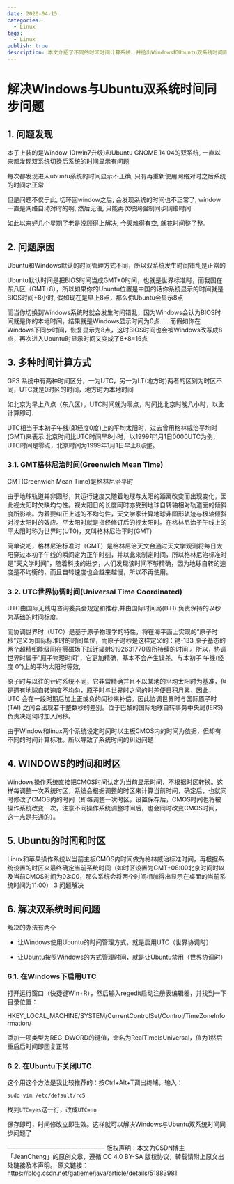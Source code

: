 ```yaml
---
date: 2020-04-15
categories:
  - Linux
tags:
  - Linux
publish: true
description: 本文介绍了不同的时区时间计算系统，并给出Windows和Ubuntu双系统时间同步解决方案
---
```

# 解决Windows与Ubuntu双系统时间同步问题

## 1. 问题发现

本子上装的是Window 10(win7升级)和Ubuntu GNOME 14.04的双系统, 一直以来都发现双系统切换后系统的时间显示有问题

每次都发现进入ubuntu系统的时间显示不正确, 只有再重新使用网络对时之后系统的时间才正常

但是问题不仅于此, 切环回window之后, 会发现系统的时间也不正常了, window一直是网络自动对时的啊, 然后无语, 只能再次联网强制同步网络时间.

如此以来好几个星期了老是没顾得上解决, 今天难得有空, 就花时间整了整.

## 2. 问题原因

Ubuntu和Windows默认的时间管理方式不同，所以双系统发生时间错乱是正常的

Ubuntu默认时间是把BIOS时间当成GMT+0时间，也就是世界标准时，而我国在东八区（GMT+8），所以如果你的Ubuntu位置是中国的话你系统显示的时间就是BIOS时间+8小时, 假如现在是早上8点，那么你Ubuntu会显示8点

而当你切换到Windows系统时就会发生时间错乱，因为Windows会认为BIOS时间就是你的本地时间，结果就是Windows显示时间为0点……而假如你在Windows下同步时间，恢复显示为8点，这时BIOS时间也会被Windows改写成8点，再次进入Ubuntu时显示时间又变成了8+8=16点

## 3. 多种时间计算方式

GPS 系统中有两种时间区分，一为UTC，另一为LT(地方时)两者的区别为时区不同，UTC就是0时区的时间，地方时为本地时间

如北京为早上八点（东八区），UTC时间就为零点，时间比北京时晚八小时，以此计算即可.

UTC相当于本初子午线(即经度0度)上的平均太阳时，过去曾用格林威治平均时(GMT)来表示.北京时间比UTC时间早8小时，以1999年1月1日0000UTC为例，UTC时间是零点，北京时间为1999年1月1日早上8点整。

### 3.1. GMT格林尼治时间(Greenwich Mean Time)

GMT(Greenwich Mean Time)是格林尼治平时

由于地球轨道并非圆形，其运行速度又随着地球与太阳的距离改变而出现变化，因此视太阳时欠缺均匀性。视太阳日的长度同时亦受到地球自转轴相对轨道面的倾斜度所影响。为着要纠正上述的不均匀性，天文学家计算地球非圆形轨迹与极轴倾斜对视太阳时的效应。平太阳时就是指经修订后的视太阳时。在格林尼治子午线上的平太阳时称为世界时(UT0)，又叫格林尼治平时(GMT)

简单说吧，格林尼治标准时（GMT）是格林尼治天文台通过天文学观测将每日太阳穿过本初子午线的瞬间定为正午时刻，并以此来制定时间，所以格林尼治标准时是“天文学时间”，随着科技的进步，人们发现该时间不够精确，因为地球自转的速度是不均衡的，而且自转速度也会越来越慢，所以不再使用。

### 3.2. UTC世界协调时间(Universal Time Coordinated)

UTC由国际无线电咨询委员会规定和推荐,并由国际时间局(BIH) 负责保持的以秒为基础的时间标度.

而协调世界时（UTC）是基于原子物理学的特性，将在海平面上实现的”原子时秒”定义为国际标准时的时间单位，而原子时秒是这样定义的：铯-133 原子基态的两个超精细能级间在零磁场下跃迁辐射9192631770周所持续的时间 。所以，协调世界时属于”原子物理时间”，它更加精确，基本不会产生误差。与本初子 午线(经度 0°)上的平均太阳时等效,

原子时与以往的计时系统不同，它非常精确并且不以某地的平均太阳时为基准，但是遇有地球自转速度不均匀，原子时与世界时之间的时差便日积月累，因此，UTC 会在一段时期后加上正或负的闰秒来补偿。因此协调世界时与国际原子时(TAI) 之间会出现若干整数秒的差别。位于巴黎的国际地球自转事务中央局(IERS) 负责决定何时加入闰秒。

由于Window和linux两个系统设定时间时以主板CMOS内的时间为依据，但却有不同的时间计算标准。所以导致了系统时间的纠纷问题

## 4. WINDOWS的时间和时区

Windows操作系统直接把CMOS时间认定为当前显示时间，不根据时区转换。这样每调整一次系统时区，系统会根据调整的时区来计算当前时间，确定后，也就同时修改了CMOS内的时间（即每调整一次时区，设置保存后，CMOS时间也将被操作系统改变一次，注意不同操作系统调整时间后，也会同时改变CMOS时间，这一点是共通的）。

## 5. Ubuntu的时间和时区

Linux和苹果操作系统以当前主板CMOS内时间做为格林威治标准时间，再根据系统设置的时区来最终确定当前系统时间（如时区设置为GMT+08:00北京时间时以及当前CMOS时间为03:00，那么系统会将两个时间相加得出显示在桌面的当前系统时间为11:00）
3 问题解决

## 6. 解决双系统时间问题

解决的办法有两个

- 让Windows使用Ubuntu的时间管理方式，就是启用UTC（世界协调时）

- 让Ubuntu按照Windows的方式管理时间，就是让Ubuntu禁用（世界协调时）

### 6.1. 在Windows下启用UTC

打开运行窗口（快捷键Win+R），然后输入regedit启动注册表编辑器，并找到一下目录位置：

HKEY_LOCAL_MACHINE/SYSTEM/CurrentControlSet/Control/TimeZoneInformation/

添加一项类型为REG_DWORD的键值，命名为RealTimeIsUniversal，值为1然后重启后时间即回复正常

### 6.2. 在Ubuntu下关闭UTC

这个用这个方法是我比较推荐的：按Ctrl+Alt+T调出终端，输入：

```shell
sudo vim /etc/default/rcS
```

找到```UTC=yes```这一行，改成```UTC=no```

保存即可，时间修改立即生效。这样就可以解决Windows与Ubuntu双系统时间同步问题了

————————————————
版权声明：本文为CSDN博主「JeanCheng」的原创文章，遵循 CC 4.0 BY-SA 版权协议，转载请附上原文出处链接及本声明。
原文链接：https://blog.csdn.net/gatieme/java/article/details/51883981
